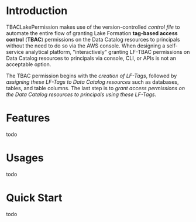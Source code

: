 # Introduction

TBACLakePermission makes use of the version-controlled *control file* to automate the entire flow of granting Lake Formation **tag-based access control** (**TBAC**) permissions on the Data Catalog resources to principals without the need to do so via the AWS console. When designing a self-service analytical platform, "interactively" granting LF-TBAC permissions on Data Catalog resources to principals via console, CLI, or APIs is not an acceptable option. 

The TBAC permission begins with the *creation of LF-Tags*, followed by *assigning these LF-Tags to Data Catalog resources* such as databases, tables, and table columns. The last step is to *grant access permissions on the Data Catalog resources to principals using these LF-Tags*.

# Features

todo

# Usages

todo 

# Quick Start

todo
